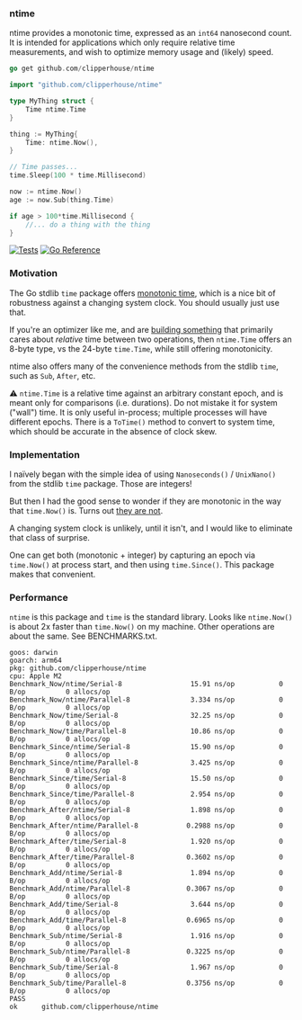 ### ntime

ntime provides a monotonic time, expressed as an `int64` nanosecond count. It is intended for applications which only require relative time measurements, and wish to optimize memory usage and (likely) speed.

```go
go get github.com/clipperhouse/ntime
```

```go
import "github.com/clipperhouse/ntime"

type MyThing struct {
    Time ntime.Time
}

thing := MyThing{
    Time: ntime.Now(),
}

// Time passes...
time.Sleep(100 * time.Millisecond)

now := ntime.Now()
age := now.Sub(thing.Time)

if age > 100*time.Millisecond {
    //... do a thing with the thing
}

```

[![Tests](https://github.com/clipperhouse/ntime/actions/workflows/tests.yml/badge.svg)](https://github.com/clipperhouse/ntime/actions/workflows/tests.yml)
[![Go Reference](https://pkg.go.dev/badge/github.com/clipperhouse/ntime.svg)](https://pkg.go.dev/github.com/clipperhouse/ntime)

### Motivation

The Go stdlib `time` package offers [monotonic time](https://pkg.go.dev/time#hdr-Monotonic_Clocks), which is a nice bit of robustness against a changing system clock. You should usually just use that.

If you're an optimizer like me, and are [building something](https://github.com/clipperhouse/rate) that primarily cares about _relative_ time between two operations, then `ntime.Time` offers an 8-byte type, vs the 24-byte `time.Time`, while still offering monotonicity.

ntime also offers many of the convenience methods from the stdlib `time`, such as `Sub`, `After`, etc.

⚠️ `ntime.Time` is a relative time against an arbitrary constant epoch, and is meant only for comparisons (i.e. durations). Do not mistake it for system ("wall") time. It is only useful in-process; multiple processes will have different epochs. There is a `ToTime()` method to convert to system time, which should be accurate in the absence of clock skew.

### Implementation

I naïvely began with the simple idea of using `Nanoseconds()` / `UnixNano()` from the stdlib `time` package. Those are integers!

But then I had the good sense to wonder if they are monotonic in the way that `time.Now()` is. Turns out [they are not](https://chatgpt.com/share/689f6a5d-2f64-8007-b1cc-3bdf10cfee20).

A changing system clock is unlikely, until it isn't, and I would like to eliminate that class of surprise.

One can get both (monotonic + integer) by capturing an epoch via `time.Now()` at process start, and then using `time.Since()`. This package makes that convenient.

### Performance

`ntime` is this package and `time` is the standard library. Looks like `ntime.Now()` is about 2x faster than `time.Now()` on my machine. Other operations are about the same. See BENCHMARKS.txt.

```
goos: darwin
goarch: arm64
pkg: github.com/clipperhouse/ntime
cpu: Apple M2
Benchmark_Now/ntime/Serial-8  	             15.91 ns/op	       0 B/op	       0 allocs/op
Benchmark_Now/ntime/Parallel-8         	     3.334 ns/op	       0 B/op	       0 allocs/op
Benchmark_Now/time/Serial-8            	     32.25 ns/op	       0 B/op	       0 allocs/op
Benchmark_Now/time/Parallel-8          	     10.86 ns/op	       0 B/op	       0 allocs/op
Benchmark_Since/ntime/Serial-8         	     15.90 ns/op	       0 B/op	       0 allocs/op
Benchmark_Since/ntime/Parallel-8       	     3.425 ns/op	       0 B/op	       0 allocs/op
Benchmark_Since/time/Serial-8          	     15.50 ns/op	       0 B/op	       0 allocs/op
Benchmark_Since/time/Parallel-8        	     2.954 ns/op	       0 B/op	       0 allocs/op
Benchmark_After/ntime/Serial-8         	     1.898 ns/op	       0 B/op	       0 allocs/op
Benchmark_After/ntime/Parallel-8       	    0.2988 ns/op	       0 B/op	       0 allocs/op
Benchmark_After/time/Serial-8          	     1.920 ns/op	       0 B/op	       0 allocs/op
Benchmark_After/time/Parallel-8        	    0.3602 ns/op	       0 B/op	       0 allocs/op
Benchmark_Add/ntime/Serial-8           	     1.894 ns/op	       0 B/op	       0 allocs/op
Benchmark_Add/ntime/Parallel-8         	    0.3067 ns/op	       0 B/op	       0 allocs/op
Benchmark_Add/time/Serial-8            	     3.644 ns/op	       0 B/op	       0 allocs/op
Benchmark_Add/time/Parallel-8          	    0.6965 ns/op	       0 B/op	       0 allocs/op
Benchmark_Sub/ntime/Serial-8           	     1.916 ns/op	       0 B/op	       0 allocs/op
Benchmark_Sub/ntime/Parallel-8         	    0.3225 ns/op	       0 B/op	       0 allocs/op
Benchmark_Sub/time/Serial-8            	     1.967 ns/op	       0 B/op	       0 allocs/op
Benchmark_Sub/time/Parallel-8          	    0.3756 ns/op	       0 B/op	       0 allocs/op
PASS
ok  	github.com/clipperhouse/ntime
```
